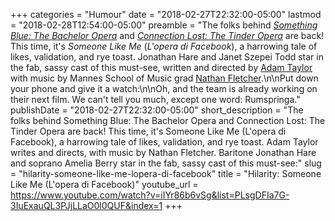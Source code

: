+++
categories = "Humour"
date = "2018-02-27T22:32:00-05:00"
lastmod = "2018-02-28T12:54:00-05:00"
preamble = "The folks behind [*Something Blue: The Bachelor Opera*](/something-blue-the-bachelor-opera/) and [*Connection Lost: The Tinder Opera*](/has-everyone-seen-the-tinder-opera/) are back! This time, it's *Someone Like Me* (*L'opera di Facebook*), a harrowing tale of likes, validation, and rye toast. Jonathan Hare and Janet Szepei Todd star in the fab, sassy cast of this must-see, written and directed by [Adam Taylor](https://www.galaxy454.com/) with music by Mannes School of Music grad [Nathan Fletcher](https://www.nathanfletchermusic.com/).\n\nPut down your phone and give it a watch:\n\nOh, and the team is already working on their next film. We can't tell you much, except one word: Rumspringa."
publishDate = "2018-02-27T22:32:00-05:00"
short_description = "The folks behind Something Blue: The Bachelor Opera and Connection Lost: The Tinder Opera are back! This time, it's Someone Like Me (L'opera di Facebook), a harrowing tale of likes, validation, and rye toast. Adam Taylor writes and directs, with music by Nathan Fletcher. Baritone Jonathan Hare and soprano Amelia Berry star in the fab, sassy cast of this must-see:"
slug = "hilarity-someone-like-me-lopera-di-facebook"
title = "Hilarity: Someone Like Me (L&#039;opera di Facebook)"
youtube_url = https://www.youtube.com/watch?v=iIYr86b6vSg&list=PLsgDFIa7G-3IuExauQL3PJjLLaO0l0QUF&index=1
+++



